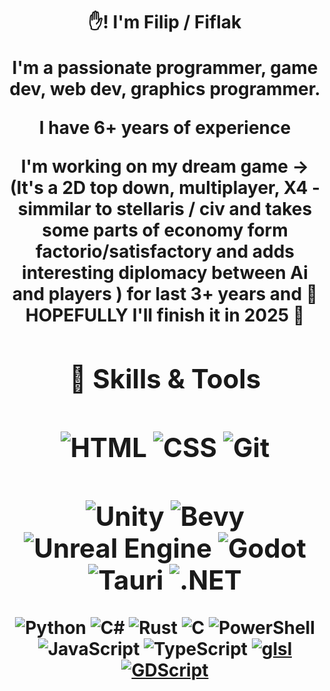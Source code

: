 <h1 align="center">✋! I'm Filip / Fiflak
<p align="center">I'm a passionate programmer, game dev, web dev, graphics programmer. 
<p align="center">I have 6+ years of experience 
    
<p align="center">I'm working on my dream game -> 
 (It's a 2D top down, multiplayer, X4 - simmilar to stellaris / civ and takes some parts of economy form factorio/satisfactory and adds interesting diplomacy between Ai and players )
 for last 3+ years and 🙏HOPEFULLY I'll finish it in 2025 🙏
<div align="center">
 
## 🚀 Skills & Tools
![HTML](https://img.shields.io/badge/HTML-E34F26?style=flat&logo=html5&logoColor=FFFFFF)
![CSS](https://img.shields.io/badge/CSS-1572B6?style=flat&logo=css3&logoColor=FFFFFF)
![Git](https://img.shields.io/badge/Git-F05032?style=flat&logo=git&logoColor=FFFFFF)
---
![Unity](https://img.shields.io/badge/Unity-FFFFFF?style=flat&logo=unity&logoColor=000000)
 ![Bevy](https://img.shields.io/badge/Bevy-478CBF?style=flat&logo=bevy&logoColor=FFFFFF)
![Unreal Engine](https://img.shields.io/badge/Unreal%20Engine-000000?style=flat&logo=unreal-engine&logoColor=FFFFFF)
![Godot](https://img.shields.io/badge/Godot-478CBF?style=flat&logo=godot-engine&logoColor=FFFFFF)
![Tauri](https://img.shields.io/badge/Tauri-000000?style=flat&logo=tauri&logoColor=F7DF1E)
![.NET](https://img.shields.io/badge/.NET-512BD4?style=flat&logo=.net&logoColor=FFFFFF)
---
![Python](https://img.shields.io/badge/Python-3776AB?style=flat&logo=python&logoColor=FFFFFF)
![C#](https://img.shields.io/badge/C%23-239120?style=flat&logo=csharp&logoColor=FFFFFF)
![Rust](https://img.shields.io/badge/Rust-000000?style=flat&logo=rust&logoColor=FFFFFF)
![C](https://img.shields.io/badge/-007ACC?style=flat&logo=C&logoColor=FFFFFF)
![PowerShell](https://img.shields.io/badge/PowerShell-5391FE?style=flat&logo=powershell&logoColor=FFFFFF)
![JavaScript](https://img.shields.io/badge/JavaScript-F7DF1E?style=flat&logo=javascript&logoColor=000000)
![TypeScript](https://img.shields.io/badge/TypeScript-007ACC?style=flat&logo=typescript&logoColor=FFFFFF)
[![glsl](https://img.shields.io/badge/glsl-%237CB342?style=for-the-badge&logo=opengl&style=flat&logoColor=white&logoWidth=20)](https://www.opengl.org/)
[![GDScript](https://img.shields.io/badge/GDScript-%23478cbf?style=for-the-badge&logo=godot-engine&style=flat&logoColor=white&logoWidth=20)](https://docs.godotengine.org/en/stable/gdscript/index.html)